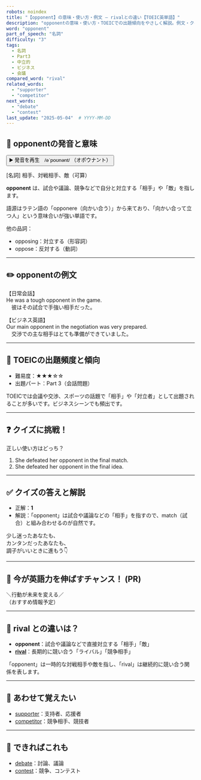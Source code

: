 ```yaml
---
robots: noindex
title: "【opponent】の意味・使い方・例文 ― rivalとの違い【TOEIC英単語】"
description: "opponentの意味・使い方・TOEICでの出題傾向をやさしく解説。例文・クイズ付きでrivalとの違いもわかりやすく学べます。"
word: "opponent"
part_of_speech: "名詞"
difficulty: "3"
tags:
  - 名詞
  - Part3
  - 中立的
  - ビジネス
  - 会議
compared_word: "rival"
related_words:
  - "supporter"
  - "competitor"
next_words:
  - "debate"
  - "contest"
last_update: "2025-05-04"  # YYYY-MM-DD
---
```


## 🔰 opponentの発音と意味

<button class="play-audio" onclick="playTTS('opponent')">
  <span class="play-audio-main">
    ▶️ 発音を再生　/əˈpoʊnənt/
  </span>
  <span class="play-audio-sub">
    （オポウナント）
  </span>
</button>

[名詞] 相手、対戦相手、敵（可算）

**opponent** は、試合や議論、競争などで自分と対立する「相手」や「敵」を指します。

語源はラテン語の「opponere（向かい合う）」から来ており、「向かい合って立つ人」という意味合いが強い単語です。

他の品詞：  
- opposing：対立する（形容詞）
- oppose：反対する（動詞）

---

## ✏️ opponentの例文

【日常会話】  
He was a tough opponent in the game.  
　彼はその試合で手強い相手だった。

【ビジネス英語】  
Our main opponent in the negotiation was very prepared.  
　交渉での主な相手はとても準備ができていました。

---

## 🎯 TOEICの出題頻度と傾向

- 難易度：★★★☆☆
- 出題パート：Part 3（会話問題）

TOEICでは会議や交渉、スポーツの話題で「相手」や「対立者」として出題されることが多いです。ビジネスシーンでも頻出です。

---

## ❓ クイズに挑戦！

正しい使い方はどっち？

1. She defeated her opponent in the final match.  
2. She defeated her opponent in the final idea.

---

## ✅ クイズの答えと解説

- 正解：**1**
- 解説：「opponent」は試合や議論などの「相手」を指すので、match（試合）と組み合わせるのが自然です。

少し迷ったあなたも、  
カンタンだったあなたも、  
調子がいいときに進もう👇️

---

## 🚀 今が英語力を伸ばすチャンス！ (PR)

<div class="info-center">
＼行動が未来を変える／<br>  
（おすすめ情報予定）
</div>

---

## 🤔  rival との違いは？

- **opponent**：試合や議論などで直接対立する「相手」「敵」
- **[rival](/rival)**：長期的に競い合う「ライバル」「競争相手」

「opponent」は一時的な対戦相手や敵を指し、「rival」は継続的に競い合う関係を表します。

---

## 🧩 あわせて覚えたい

- [supporter](/supporter)：支持者、応援者
- [competitor](/competitor)：競争相手、競技者

---

## 📖 できればこれも

- [debate](/debate)：討論、議論
- [contest](/contest)：競争、コンテスト

<!-- cvid: aid19_bid14 -->
